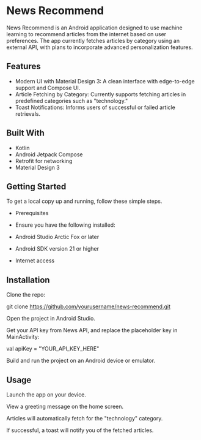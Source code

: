 
# News Recommend
News Recommend is an Android application designed to use machine learning to recommend articles from the internet based on user preferences. The app currently fetches articles by category using an external API, with plans to incorporate advanced personalization features.





## Features

- Modern UI with Material Design 3: A clean interface with edge-to-edge support and Compose UI.
- Article Fetching by Category: Currently supports fetching articles in predefined categories such as "technology."
- Toast Notifications: Informs users of successful or failed article retrievals.



## Built With

 - Kotlin
 - Android Jetpack Compose
 - Retrofit for networking
 - Material Design 3



## Getting Started

To get a local copy up and running, follow these simple steps.

- Prerequisites

- Ensure you have the following installed:

- Android Studio Arctic Fox or later

- Android SDK version 21 or higher

- Internet access

## Installation

Clone the repo:

git clone https://github.com/yourusername/news-recommend.git

Open the project in Android Studio.

Get your API key from News API, and replace the placeholder key in MainActivity:

val apiKey = "YOUR_API_KEY_HERE"

Build and run the project on an Android device or emulator.

## Usage

Launch the app on your device.

View a greeting message on the home screen.

Articles will automatically fetch for the "technology" category.

If successful, a toast will notify you of the fetched articles.
